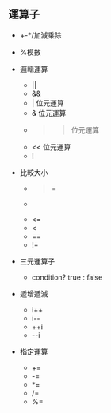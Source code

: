 ## 運算子

- +-*/加減乘除
- %模數
- 邏輯運算
  - ||
  - &&
  - |	位元運算
  - &	位元運算
  - >>	位元運算
  - <<	位元運算
  - !
- 比較大小
  - >=
  - >
  - <=
  - <
  - ==
  - !=
- 三元運算子
  - condition? true : false

- 遞增遞減
  - i++
  - i--
  - ++i
  - --i

- 指定運算
  - +=
  - -=
  - *=
  - /=
  - %=

